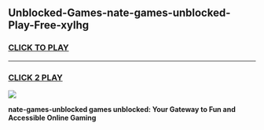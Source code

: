 
## Unblocked-Games-nate-games-unblocked-Play-Free-xylhg
<h3>
<a href="https://premium76.site?title=nate-games-unblocked&ref=19M">CLICK TO PLAY</a></h3>
<hr>

<h3>
<a href="https://premium76.site?title=nate-games-unblocked&ref=19M">CLICK 2 PLAY</a>
  
</h3>

<a href="https://premium76.site?title=nate-games-unblocked&ref=19M"><img src="https://clearcache.store/games.png"></a>


**nate-games-unblocked games unblocked: Your Gateway to Fun and Accessible Online Gaming**
